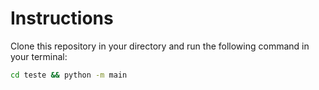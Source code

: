 # Instructions
Clone this repository in your directory and run the following command in your terminal:
```bash
cd teste && python -m main
```